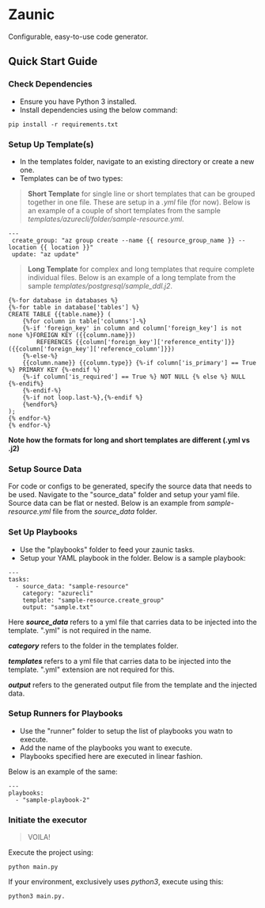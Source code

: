 # Zaunic
Configurable, easy-to-use code generator.


## Quick Start Guide

### Check Dependencies

- Ensure you have Python 3 installed.
- Install dependencies using the below command:

```
pip install -r requirements.txt
```

### Setup Up Template(s)

- In the templates folder, navigate to an existing directory or create a new one.
- Templates can be of two types:

> **Short Template** for single line or short templates that can be grouped together in one file. These are setup in a *.yml* file (for now). Below is an example of a couple of short templates from the sample *templates/azurecli/folder/sample-resource.yml*. 

```
---
 create_group: "az group create --name {{ resource_group_name }} --location {{ location }}"
 update: "az update"

```


> **Long Template** for complex and long templates that require complete individual files. Below is an example of a long template from the sample *templates/postgresql/sample_ddl.j2*.

```
{%-for database in databases %}
{%-for table in database['tables'] %}
CREATE TABLE {{table.name}} (
    {%for column in table['columns']-%}
    {%-if 'foreign_key' in column and column['foreign_key'] is not none %}FOREIGN KEY ({{column.name}}) 
        REFERENCES {{column['foreign_key']['reference_entity']}} ({{column['foreign_key']['reference_column']}})
    {%-else-%}
    {{column.name}} {{column.type}} {%-if column['is_primary'] == True %} PRIMARY KEY {%-endif %}
    {%-if column['is_required'] == True %} NOT NULL {% else %} NULL {%-endif%}
    {%-endif-%}
    {%-if not loop.last-%},{%-endif %}
    {%endfor%}
);
{% endfor-%}
{% endfor-%}
```

**Note how the formats for long and short templates are different (.yml vs .j2)**


### Setup Source Data

For code or configs to be generated, specify the source data that needs to be used. Navigate to the "source_data" folder and setup your yaml file. Source data can be flat or nested. Below is an example from *sample-resource.yml* file from the *source_data* folder.

### Set Up Playbooks

- Use the "playbooks" folder to feed your zaunic tasks.
- Setup your YAML playbook in the folder. Below is a sample playbook:

```
---
tasks:
  - source_data: "sample-resource"
    category: "azurecli"
    template: "sample-resource.create_group"
    output: "sample.txt"
```
Here ***source_data*** refers to a yml file that carries data to be injected into the template. ".yml" is not required in the name.

***category*** refers to the folder in the templates folder.

***templates*** refers to a yml file that carries data to be injected into the template. ".yml" extension are not required for this.

***output*** refers to the generated output file from the template and the injected data.

### Setup Runners for Playbooks

- Use the "runner" folder to setup the list of playbooks you watn to execute.
- Add the name of the playbooks you want to execute.
- Playbooks specified here are executed in linear fashion.

Below is an example of the same:
```
---
playbooks:
  - "sample-playbook-2"
```


### Initiate the executor

> VOILA!

Execute the project using:

```
python main.py
```

If your environment, exclusively uses *python3*, execute using this:

```
python3 main.py.
```
